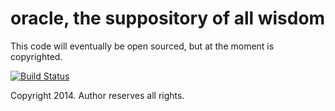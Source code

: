 **oracle, the suppository of all wisdom**
=========================================

This code will eventually be open sourced, but at the moment is copyrighted.

[![Build Status](http://img.shields.io/travis/andycasey/new-oracle.svg)](https://travis-ci.org/andycasey/new-oracle)

Copyright 2014. Author reserves all rights.
